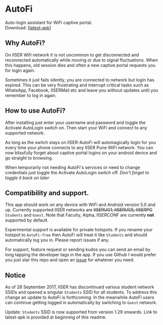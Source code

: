 # AutoFi
Auto-login assistant for WiFi captive portal.  
Download: [[latest-apk](https://github.com/harsgak/AutoFi/blob/master/factory/kids/AutoFi.32.apk?raw=true)]

## Why AutoFi?
On IISER Wifi network it is not uncommon to get disconnected and reconnected automatically while moving or due to signal fluctuations. When this happens, old session dies and often a new captive portal requests you for login again.

Sometimes it just fails silently, you are connected to network but login has expired. This can be very frustrating and interrupt critical tasks such as WhatsApp, Facebook, IISERMail etc and leave you without updates until you remember to log in again.


## How to use AutoFi?
After installing just enter your username and password and toggle the Activate AutoLogin switch on. Then start your WiFi and connect to any supported network.

As long as the switch stays on IISER-AutoFi will automagically login for you every time your phone connects to any IISER Pune WiFi network. You can now blissfully forget about captive portal logins on your android device and go straight to browsing.

When temporarily not needing AutoFi's services or need to change credentials just toggle the Activate AutoLogin switch off. 
_Don't forget to toggle it back on later_


## Compatibility and support. 
This app should work on any device with WiFi and Android version 5.0 and up. Currently supported IISER networks are ~~IISERUG1, IISERUG5, IISERPG~~ `Students` and `Guest`. Note that Faculty, Alpha, IISERCONF are currently **not** supported by default.  

Experimental support is available for private hotspots. If you rename your hotspot to `AutoFi-free` then AutoFi will treat it like `Students` and should automatically log you in. Please report issues if any. 


For support, feature request or sending kudos you can send an email by long tapping the developer tags in the app. If you use Github I would prefer you just star this repo and open an [issue](https://github.com/harsgak/AutoFi/issues) for whatever you need.

## Notice
As of 28 September 2017, IISER has discontinued various student network SSIDs and opened a singular `Students` SSID for all students. To address this change an update to AutoFi is forthcoming. In the meanwhile AutoFi users can continue getting logged in automatically by switching to `Guest` network.

Update: `Students` SSID is now supported from version 1.29 onwards. Link to latest-apk is provided at beginning of this readme.
